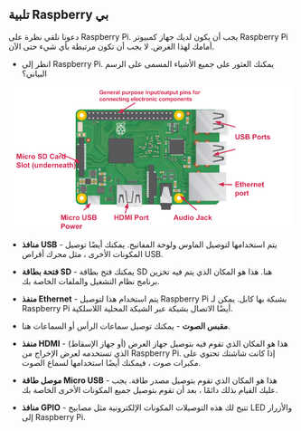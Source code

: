 ## تلبية Raspberry بي

دعونا نلقي نظرة على Raspberry Pi. يجب أن يكون لديك جهاز كمبيوتر Raspberry Pi أمامك لهذا الغرض. لا يجب أن تكون مرتبطة بأي شيء حتى الآن.

+ انظر إلى Raspberry Pi. يمكنك العثور على جميع الأشياء المسمى على الرسم البياني؟

![لقطة شاشة](images/pi-labelled-names.png)

+ **منافذ USB** - يتم استخدامها لتوصيل الماوس ولوحة المفاتيح. يمكنك أيضًا توصيل المكونات الأخرى ، مثل محرك أقراص USB.

+ **فتحة بطاقة SD** - يمكنك فتح بطاقة SD هنا. هذا هو المكان الذي يتم فيه تخزين برنامج نظام التشغيل والملفات الخاصة بك.

+ **منفذ Ethernet** - يتم استخدام هذا لتوصيل Raspberry Pi بشبكة بها كابل. يمكن لـ Raspberry Pi أيضًا الاتصال بشبكة عبر الشبكة المحلية اللاسلكية.

+ **مقبس الصوت** - يمكنك توصيل سماعات الرأس أو السماعات هنا.

+ **منفذ HDMI** - هذا هو المكان الذي تقوم فيه بتوصيل جهاز العرض (أو جهاز الإسقاط) الذي تستخدمه لعرض الإخراج من Raspberry Pi. إذا كانت شاشتك تحتوي على مكبرات صوت ، فيمكنك أيضًا استخدامها لسماع الصوت.

+ **موصل طاقة Micro USB** - هذا هو المكان الذي تقوم بتوصيل مصدر طاقة. يجب عليك القيام بذلك دائمًا ، بعد أن تقوم بتوصيل جميع المكونات الأخرى الخاصة بك.

+ **منافذ GPIO** - تتيح لك هذه التوصيلات المكونات الإلكترونية مثل مصابيح LED والأزرار إلى Raspberry Pi.